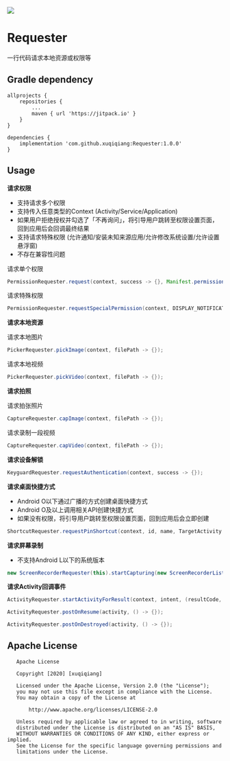 [![](https://jitpack.io/v/xuqiqiang/Requester.svg)](https://jitpack.io/#xuqiqiang/Requester)

# Requester
一行代码请求本地资源或权限等

## Gradle dependency

```
allprojects {
    repositories {
        ...
        maven { url 'https://jitpack.io' }
    }
}

dependencies {
	implementation 'com.github.xuqiqiang:Requester:1.0.0'
}
```

## Usage

**请求权限**

- 支持请求多个权限
- 支持传入任意类型的Context (Activity/Service/Application)
- 如果用户拒绝授权并勾选了「不再询问」，将引导用户跳转至权限设置页面，回到应用后会回调最终结果
- 支持请求特殊权限 (允许通知/安装未知来源应用/允许修改系统设置/允许设置悬浮窗)
- 不存在兼容性问题

请求单个权限

```java
PermissionRequester.request(context, success -> {}, Manifest.permission.CAMERA);
```

请求特殊权限

```java
PermissionRequester.requestSpecialPermission(context, DISPLAY_NOTIFICATION, success -> {});
```

**请求本地资源**

请求本地图片

```java
PickerRequester.pickImage(context, filePath -> {});
```

请求本地视频

```java
PickerRequester.pickVideo(context, filePath -> {});
```

**请求拍照**

请求拍张照片

```java
CaptureRequester.capImage(context, filePath -> {});
```

请求录制一段视频

```java
CaptureRequester.capVideo(context, filePath -> {});
```

**请求设备解锁**

```java
KeyguardRequester.requestAuthentication(context, success -> {});
```

**请求桌面快捷方式**

- Android O以下通过广播的方式创建桌面快捷方式
- Android O及以上调用相关API创建快捷方式
- 如果没有权限，将引导用户跳转至权限设置页面，回到应用后会立即创建

```java
ShortcutRequester.requestPinShortcut(context, id, name, TargetActivity.class, icon, data, success -> {});
```

**请求屏幕录制**

- 不支持Android L以下的系统版本

```java
new ScreenRecorderRequester(this).startCapturing(new ScreenRecorderListener());
```

**请求Activity回调事件**

```java
ActivityRequester.startActivityForResult(context, intent, (resultCode, data) -> {});
```

```java
ActivityRequester.postOnResume(activity, () -> {});
```

```java
ActivityRequester.postOnDestroyed(activity, () -> {});
```

## Apache License
       Apache License
    
       Copyright [2020] [xuqiqiang]
    
       Licensed under the Apache License, Version 2.0 (the "License");
       you may not use this file except in compliance with the License.
       You may obtain a copy of the License at
    
           http://www.apache.org/licenses/LICENSE-2.0
    
       Unless required by applicable law or agreed to in writing, software
       distributed under the License is distributed on an "AS IS" BASIS,
       WITHOUT WARRANTIES OR CONDITIONS OF ANY KIND, either express or implied.
       See the License for the specific language governing permissions and
       limitations under the License.

